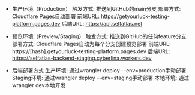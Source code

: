 - 生产环境（Production）
触发方式: 推送到GitHub的main分支
部署方式: Cloudflare Pages自动部署
前端URL: https://getyourluck-testing-platform.pages.dev
后端URL: https://api.selfatlas.net


- 预览环境（Preview/Staging）
触发方式: 推送到GitHub的任何feature分支
部署方式: Cloudflare Pages自动为每个分支创建预览部署
前端URL: https://[hash].getyourluck-testing-platform.pages.dev
后端URL: https://selfatlas-backend-staging.cyberlina.workers.dev


- 后端部署方式
生产环境: 通过wrangler deploy --env=production手动部署
Staging环境: 通过wrangler deploy --env=staging手动部署
本地环境: 通过wrangler dev本地开发